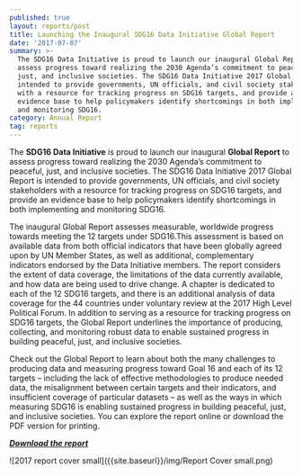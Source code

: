 ```yaml
---
published: true
layout: reports/post
title: Launching the Inaugural SDG16 Data Initiative Global Report
date: '2017-07-07'
summary: >-
  The SDG16 Data Initiative is proud to launch our inaugural Global Report to
  assess progress toward realizing the 2030 Agenda’s commitment to peaceful,
  just, and inclusive societies. The SDG16 Data Initiative 2017 Global Report is
  intended to provide governments, UN officials, and civil society stakeholders
  with a resource for tracking progress on SDG16 targets, and provide an
  evidence base to help policymakers identify shortcomings in both implementing
  and monitoring SDG16.
category: Annual Report
tag: reports
---
```

The **SDG16 Data Initiative** is proud to launch our inaugural **Global Report** to assess progress toward realizing the 2030 Agenda’s commitment to peaceful, just, and inclusive societies. The SDG16 Data Initiative 2017 Global Report is intended to provide governments, UN officials, and civil society stakeholders with a resource for tracking progress on SDG16 targets, and provide an evidence base to help policymakers identify shortcomings in both implementing and monitoring SDG16. 

The inaugural Global Report assesses measurable, worldwide progress towards meeting the 12 targets under SDG16.This assessment is based on available data from both official indicators that have been globally agreed upon by UN Member States, as well as additional, complementary indicators endorsed by the Data Initiative members. The report considers the extent of data coverage, the limitations of the data currently available, and how data are being used to drive change. A chapter is dedicated to each of the 12 SDG16 targets, and there is an additional analysis of data coverage for the 44 countries under voluntary review at the 2017 High Level Political Forum. In addition to serving as a resource for tracking progress on SDG16 targets, the Global Report underlines the importance of producing, collecting, and monitoring robust data to enable sustained progress in building peaceful, just, and inclusive societies.

Check out the Global Report to learn about both the many challenges to producing data and measuring progress toward Goal 16 and each of its 12 targets – including the lack of effective methodologies to produce needed data, the misalignment between certain targets and their indicators, and insufficient coverage of particular datasets – as well as the ways in which measuring SDG16 is enabling sustained progress in building peaceful, just, and inclusive societies. You can explore the report online or download the PDF version for printing.


**_[Download the report](https://drive.google.com/uc?export=download&id=0B39Nx8qx75auQjE1RTBZNVJmZHM)_**

![2017 report cover small]({{site.baseurl}}/img/Report Cover small.png)
